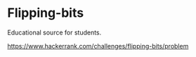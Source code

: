 # Flipping-bits
Educational source for students.

https://www.hackerrank.com/challenges/flipping-bits/problem
